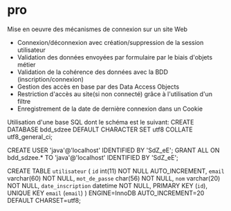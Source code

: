 # pro
Mise en oeuvre des mécanismes de connexion sur un site Web
- Connexion/déconnexion avec création/suppression de la session utilisateur
- Validation des données envoyées par formulaire par le biais d'objets métier 
- Validation de la cohérence des données avec la BDD (inscription/connexion)
- Gestion des accès en base par des Data Access Objects
- Restriction d'accès au site(si non connecté) grâce à l'utilisation d'un filtre
- Enregistrement de la date de dernière connexion dans un Cookie

Utilisation d'une base SQL dont le schéma est le suivant:
CREATE DATABASE bdd_sdzee DEFAULT CHARACTER SET utf8 COLLATE utf8_general_ci;

CREATE USER 'java'@'localhost' IDENTIFIED BY 'SdZ_eE';
GRANT ALL ON bdd_sdzee.* TO 'java'@'localhost' IDENTIFIED BY 'SdZ_eE';

CREATE TABLE `utilisateur` (
  `id` int(11) NOT NULL AUTO_INCREMENT,
  `email` varchar(60) NOT NULL,
  `mot_de_passe` char(56) NOT NULL,
  `nom` varchar(20) NOT NULL,
  `date_inscription` datetime NOT NULL,
  PRIMARY KEY (`id`),
  UNIQUE KEY `email` (`email`)
) ENGINE=InnoDB AUTO_INCREMENT=20 DEFAULT CHARSET=utf8;
